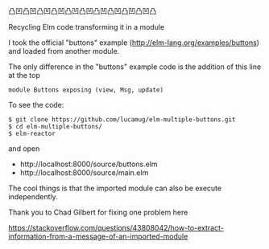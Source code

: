 凸凹凸凹凸凹凸凹凸凹凸凹凸凹凸凹凸凹凸凹凸

Recycling Elm code transforming it in a module

I took the official "buttons" example (http://elm-lang.org/examples/buttons) and loaded from another module.

The only difference in the "buttons" example code is the addition of this line at the top

	module Buttons exposing (view, Msg, update)

To see the code:

    $ git clone https://github.com/lucamug/elm-multiple-buttons.git
    $ cd elm-multiple-buttons/
    $ elm-reactor

and open

 - http://localhost:8000/source/buttons.elm
 - http://localhost:8000/source/main.elm

The cool things is that the imported module can also be execute independently.

Thank you to Chad Gilbert for fixing one problem here

https://stackoverflow.com/questions/43808042/how-to-extract-information-from-a-message-of-an-imported-module
